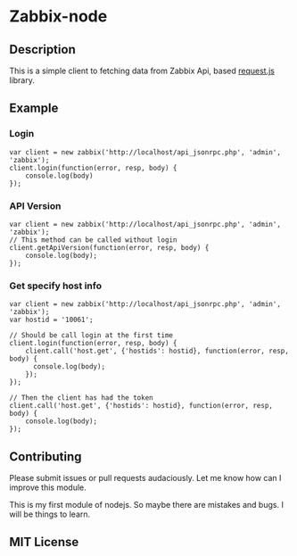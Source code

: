 # Zabbix-node

## Description

This is a simple client to fetching data from Zabbix Api, based [request.js](https://github.com/request/request) library.

## Example

### Login

```
var client = new zabbix('http://localhost/api_jsonrpc.php', 'admin', 'zabbix');
client.login(function(error, resp, body) {
    console.log(body)
});
```


### API Version

```
var client = new zabbix('http://localhost/api_jsonrpc.php', 'admin', 'zabbix');
// This method can be called without login
client.getApiVersion(function(error, resp, body) {
    console.log(body);
});
```

### Get specify host info
```
var client = new zabbix('http://localhost/api_jsonrpc.php', 'admin', 'zabbix');
var hostid = '10061';

// Should be call login at the first time
client.login(function(error, resp, body) {
    client.call('host.get', {'hostids': hostid}, function(error, resp, body) {
      console.log(body);
    });
});

// Then the client has had the token
client.call('host.get', {'hostids': hostid}, function(error, resp, body) {
    console.log(body);
});
```

## Contributing

Please submit issues or pull requests audaciously. Let me know how can I improve this module.

This is my first module of nodejs. So maybe there are mistakes and bugs. I will be things to learn.

## MIT License